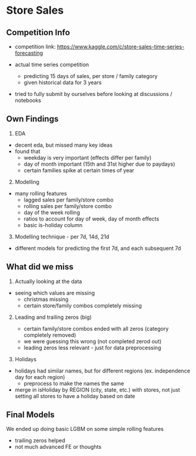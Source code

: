 # Store Sales

## Competition Info

- competition link: https://www.kaggle.com/c/store-sales-time-series-forecasting

- actual time series competition
    - predicting 15 days of sales, per store / family category
    - given historical data for 3 years

- tried to fully submit by ourselves before looking at discussions / notebooks

## Own Findings

1. EDA
- decent eda, but missed many key ideas
- found that
    - weekday is very important (effects differ per family)
    - day of month important (15th and 31st higher due to paydays)
    - certain families spike at certain times of year

2. Modelling
- many rolling features
    - lagged sales per family/store combo
    - rolling sales per family/store combo
    - day of the week rolling
    - ratios to account for day of week, day of month effects
    - basic is-holiday column

3. Modelling technique - per 7d, 14d, 21d
- different models for predicting the first 7d, and each subsequent 7d

## What did we miss

1. Actually looking at the data

- seeing which values are missing
    - christmas missing
    - certain store/family combos completely missing

2. Leading and trailing zeros (big)
    - certain family/store combos ended with all zeros (category completely removed)
    - we were guessing this wrong (not completed zerod out)
    - leading zeros less relevant - just for data preprocessing

3. Holidays
- holidays had similar names, but for different regions (ex. independence day for each region)
    - preprocess to make the names the same
- merge in isHoliday by REGION (city, state, etc.) with stores, not just setting all stores to have a holiday based on date


## Final Models

We ended up doing basic LGBM on some simple rolling features
- trailing zeros helped
- not much advanced FE or thoughts